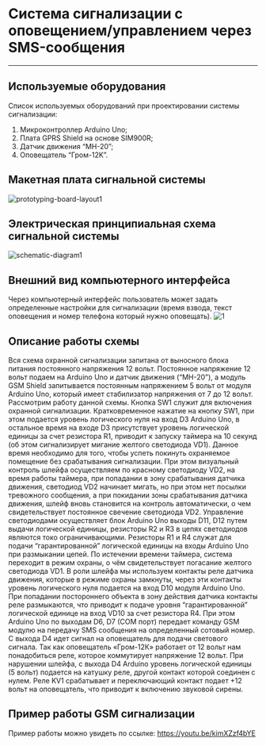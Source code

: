 # Система сигнализации с оповещением/управлением через SMS-сообщения
---

##  Используемые оборудования

Список используемых оборудований при проектировании системы сигнализации:
1) Микроконтроллер Arduino Uno;
2) Плата GPRS Shield на основе SIM900R;
3) Датчик движения “MH-20”;
4) Оповещатель “Гром-12K”. 


## Макетная плата сигнальной системы

![prototyping-board-layout1](https://user-images.githubusercontent.com/11851207/27731080-fef797a2-5dce-11e7-8e0e-3f6d64d38894.jpg)

## Электрическая принципиальная схема сигнальной системы

![schematic-diagram1](https://user-images.githubusercontent.com/11851207/27731143-34d90554-5dcf-11e7-93a8-7dbca573ac4b.jpg)

## Внешний вид компьютерного интерфейса

Через компьютерный интерфейс пользователь может задать определенные настройки для сигнализации (время взвода, текст оповещения и номер телефона который нужно оповещать).
![1](https://user-images.githubusercontent.com/11851207/27733305-bf241ace-5dd8-11e7-8e0d-51bfcc6bc288.jpg)

## Описание работы схемы

Вся схема охранной сигнализации запитана от выносного блока питания постоянного напряжения 12 вольт. Постоянное напряжение 12 вольт подаем на Arduino Uno и датчик движения (“MH-20”), а модуль GSM Shield запитывается постоянным напряжением 5 вольт от модуля Arduino Uno, который имеет стабилизатор напряжения от 7 до 12 вольт.
Рассмотрим работу данной схемы. Кнопка SW1 служит для включения охранной сигнализации.  Кратковременное нажатие на кнопку SW1, при этом подается уровень логического нуля на вход D3 Arduino Uno, в остальное время на входе D3 присутствует уровень логической единицы за счет резистора R1,  приводит к запуску таймера на 10 секунд (об этом сигнализирует мигание желтого светодиода VD1). Данное время необходимо для того, чтобы успеть покинуть охраняемое помещение без срабатывания  сигнализации. При этом визуальный  контроль шлейфа осуществляем по красному светодиоду VD2, на время работы таймера, при попадании в зону срабатывания датчика движения, светодиод VD2 начинает мигать, но при этом нет посылки тревожного сообщения, а при покидании зоны срабатывания датчика движения, шлейф вновь становится на контроль автоматически, о чем свидетельствует постоянное свечение светодиода VD2. Управление светодиодами осуществляет блок Arduino Uno выходы D11, D12 путем выдачи логической единицы, резисторы R2 и R3 в цепях светодиодов являются токо ограничивающими. 
Резисторы R1 и R4 служат для подачи “гарантированной” логической единицы на входы Arduino Uno при размыкании цепей.
По истечении времени таймера, система переходит в режим охраны, о чём свидетельствует погасание желтого светодиода VD1. В роли шлейфа мы используем контакты реле датчика движения, которые в режиме охраны замкнуты, через эти контакты уровень логического нуля подается на вход D10 модуля Arduino Uno.  При попадании постороннего объекта в зону действия датчика контакты реле размыкаются, что приводит к подаче уровня “гарантированной” логической единице на вход VD10 за счет резистора R4. При этом Arduino Uno по выходам D6, D7 (COM порт) передает команду GSM модулю на передачу SMS сообщения на определенный сотовый номер. С выхода D4 идет сигнал на оповещатель для подачи светового сигнала.  Так как оповещатель «Гром-12К» работает от 12 вольт нам понадобиться реле, которое коммутирует напряжение  12 вольт. При нарушении шлейфа, с выхода D4 Arduino уровень логической единицы (5 вольт) подается на катушку реле, другой контакт которой соединен с нулем. Реле KV1 срабатывает и переключающий контакт подает +12 вольт на оповещатель, что приводит к включению звуковой сирены.

## Пример работы GSM сигнализации

Пример работы можно увидеть по ссылке: https://youtu.be/kimXZzf4bYE
